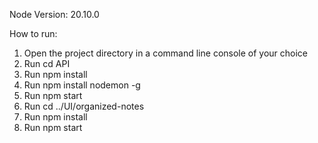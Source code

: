 Node Version: 20.10.0

How to run:

1. Open the project directory in a command line console of your choice
2. Run cd API
3. Run npm install
4. Run npm install nodemon -g
5. Run npm start
6. Run cd ../UI/organized-notes
7. Run npm install
8. Run npm start
